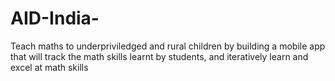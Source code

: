 # AID-India-
Teach maths to underpriviledged and rural children by building a mobile app that will track the math skills learnt by students, and iteratively learn and excel at math skills
